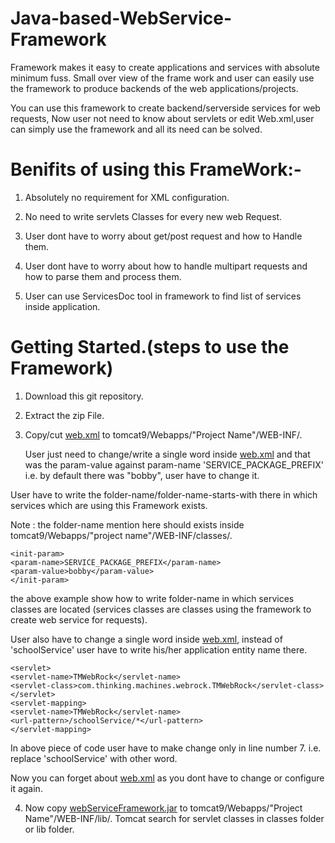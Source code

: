 # Java-based-WebService-Framework
Framework makes it easy to create applications and services with absolute minimum fuss. Small over view of the frame work and user can easily use the framework to produce backends of the web applications/projects.

You can use this framework to create backend/serverside services for web requests, Now user not need to know about servlets or edit Web.xml,user can simply use the framework and all its need can be solved.

Benifits of using this FrameWork:-
===========================

1) Absolutely no requirement for XML configuration.

2) No need to write servlets Classes for every new web Request.

3) User dont have to worry about get/post request and how to Handle them.

4) User dont have to worry about how to handle multipart requests and how to parse them and process them.

5) User can use ServicesDoc tool in framework to find list of services inside application.

Getting Started.(steps to use the Framework)
===========================

1) Download this git repository.

2) Extract the zip File.

3) Copy/cut [web.xml](web.xml) to tomcat9/Webapps/"Project Name"/WEB-INF/.

   User just need to change/write a single word inside [web.xml](web.xml) and that was the param-value against param-name 'SERVICE_PACKAGE_PREFIX' i.e. by default there was "bobby", user have to change it.

  User have to write the folder-name/folder-name-starts-with there in which services which are using this Framework exists.

  Note : the folder-name mention here should exists inside tomcat9/Webapps/"project name"/WEB-INF/classes/.

  ```
  <init-param>
  <param-name>SERVICE_PACKAGE_PREFIX</param-name>
  <param-value>bobby</param-value>
  </init-param>
  ```
  the above example show how to write folder-name in which services classes are located (services classes are classes using the framework to create web service for requests).

  User also have to change a single word inside [web.xml](web.xml), instead of 'schoolService' user have to write his/her application entity name there.

  ```
  <servlet>
  <servlet-name>TMWebRock</servlet-name>
  <servlet-class>com.thinking.machines.webrock.TMWebRock</servlet-class>
  </servlet>
  <servlet-mapping>
  <servlet-name>TMWebRock</servlet-name>
  <url-pattern>/schoolService/*</url-pattern>
  </servlet-mapping>
  ```

  In above piece of code user have to make change only in line number 7. i.e. replace 'schoolService' with other word.

  Now you can forget about [web.xml](web.xml) as you dont have to change or configure it again.

4) Now copy [webServiceFramework.jar](webServiceFramework.jar) to tomcat9/Webapps/"Project Name"/WEB-INF/lib/.
Tomcat search for servlet classes in classes folder or lib folder.

